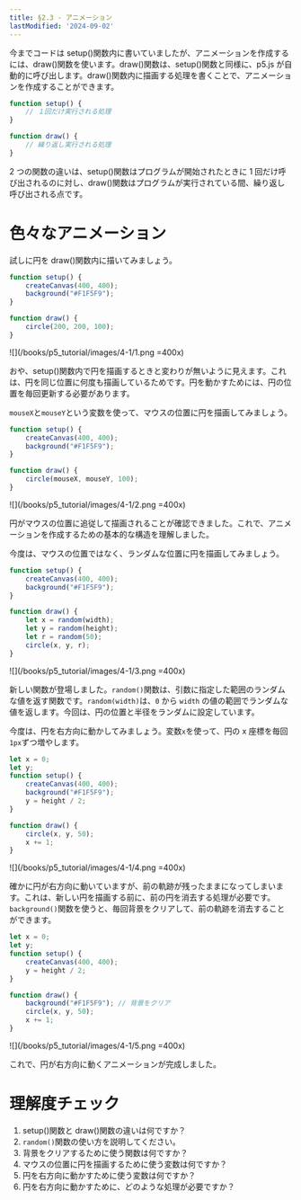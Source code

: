 ```yaml
---
title: §2.3 - アニメーション
lastModified: '2024-09-02'
---
```


今までコードは setup()関数内に書いていましたが、アニメーションを作成するには、draw()関数を使います。draw()関数は、setup()関数と同様に、p5.js が自動的に呼び出します。draw()関数内に描画する処理を書くことで、アニメーションを作成することができます。

```js
function setup() {
    // １回だけ実行される処理
}

function draw() {
    // 繰り返し実行される処理
}
```

2 つの関数の違いは、setup()関数はプログラムが開始されたときに 1 回だけ呼び出されるのに対し、draw()関数はプログラムが実行されている間、繰り返し呼び出される点です。

# 色々なアニメーション

試しに円を draw()関数内に描いてみましょう。

```js
function setup() {
    createCanvas(400, 400);
    background("#F1F5F9");
}

function draw() {
    circle(200, 200, 100);
}
```

![](/books/p5_tutorial/images/4-1/1.png =400x)

おや、setup()関数内で円を描画するときと変わりが無いように見えます。これは、円を同じ位置に何度も描画しているためです。円を動かすためには、円の位置を毎回更新する必要があります。

`mouseX`と`mouseY`という変数を使って、マウスの位置に円を描画してみましょう。

```js
function setup() {
    createCanvas(400, 400);
    background("#F1F5F9");
}

function draw() {
    circle(mouseX, mouseY, 100);
}
```

![](/books/p5_tutorial/images/4-1/2.png =400x)

円がマウスの位置に追従して描画されることが確認できました。これで、アニメーションを作成するための基本的な構造を理解しました。

今度は、マウスの位置ではなく、ランダムな位置に円を描画してみましょう。

```js
function setup() {
    createCanvas(400, 400);
    background("#F1F5F9");
}

function draw() {
    let x = random(width);
    let y = random(height);
    let r = random(50);
    circle(x, y, r);
}
```

![](/books/p5_tutorial/images/4-1/3.png =400x)

新しい関数が登場しました。`random()`関数は、引数に指定した範囲のランダムな値を返す関数です。`random(width)`は、`0` から `width` の値の範囲でランダムな値を返します。今回は、円の位置と半径をランダムに設定しています。

今度は、円を右方向に動かしてみましょう。変数`x`を使って、円の x 座標を毎回`1px`ずつ増やします。

```js
let x = 0;
let y;
function setup() {
    createCanvas(400, 400);
    background("#F1F5F9");
    y = height / 2;
}

function draw() {
    circle(x, y, 50);
    x += 1;
}
```

![](/books/p5_tutorial/images/4-1/4.png =400x)

確かに円が右方向に動いていますが、前の軌跡が残ったままになってしまいます。これは、新しい円を描画する前に、前の円を消去する処理が必要です。`background()`関数を使うと、毎回背景をクリアして、前の軌跡を消去することができます。

```js
let x = 0;
let y;
function setup() {
    createCanvas(400, 400);
    y = height / 2;
}

function draw() {
    background("#F1F5F9"); // 背景をクリア
    circle(x, y, 50);
    x += 1;
}
```

![](/books/p5_tutorial/images/4-1/5.png =400x)

これで、円が右方向に動くアニメーションが完成しました。

# 理解度チェック

1. setup()関数と draw()関数の違いは何ですか？
2. `random()`関数の使い方を説明してください。
3. 背景をクリアするために使う関数は何ですか？
4. マウスの位置に円を描画するために使う変数は何ですか？
5. 円を右方向に動かすために使う変数は何ですか？
6. 円を右方向に動かすために、どのような処理が必要ですか？
